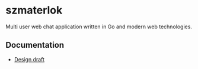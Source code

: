 # szmaterlok

Multi user web chat application written in Go and modern web technologies.

## Documentation

* [Design draft](docs/DESIGN.md)
